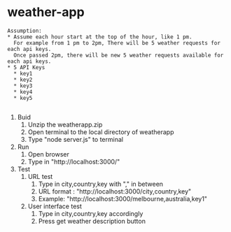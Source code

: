 # weather-app
```
Assumption: 
* Assume each hour start at the top of the hour, like 1 pm.
  For example from 1 pm to 2pm, There will be 5 weather requests for each api keys. 
  Once passed 2pm, there will be new 5 weather requests available for each api keys.
* 5 API Keys
  * key1
  * key2
  * key3
  * key4
  * key5
  

```



1.  Buid
    1.  Unzip the weatherapp.zip
    2.  Open terminal to the local directory of weatherapp
    3.  Type "node server.js" to terminal
2.  Run
    1.  Open browser 
    2.  Type in "http://localhost:3000/"
3.  Test
    1.  URL test
        1.  Type in city,country,key with "," in between 
        2.  URL format : "http://localhost:3000/city,country,key"
        3.  Example: "http://localhost:3000/melbourne,australia,key1"
    2.  User interface test
        1.  Type in city,country,key accordingly
        2.  Press get weather description button
    
